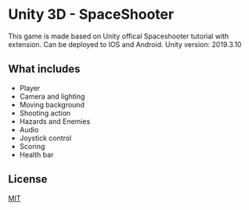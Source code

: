 # Unity 3D - SpaceShooter

This game is made based on Unity offical Spaceshooter tutorial with extension. Can be deployed to IOS and Android. Unity version: 2019.3.10

## What includes

- Player
- Camera and lighting
- Moving background
- Shooting action
- Hazards and Enemies
- Audio
- Joystick control
- Scoring
- Health bar

## License
[MIT](https://choosealicense.com/licenses/mit/)
